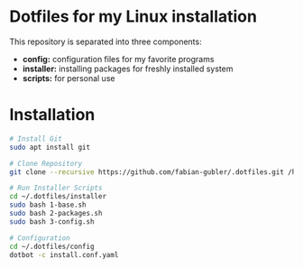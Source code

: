 # Dotfiles for my Linux installation
This repository is separated into three components:
- **config:** configuration files for my favorite programs
- **installer:** installing packages for freshly installed system
- **scripts:** for personal use

# Installation

```bash
# Install Git
sudo apt install git

# Clone Repository
git clone --recursive https://github.com/fabian-gubler/.dotfiles.git /home/fabian/.dotfiles

# Run Installer Scripts
cd ~/.dotfiles/installer
sudo bash 1-base.sh
sudo bash 2-packages.sh
sudo bash 3-config.sh

# Configuration
cd ~/.dotfiles/config
dotbot -c install.conf.yaml
```
